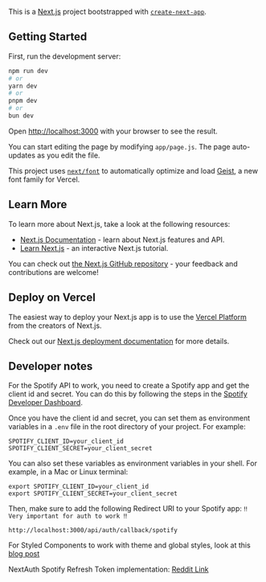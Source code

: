 This is a [Next.js](https://nextjs.org) project bootstrapped with [`create-next-app`](https://nextjs.org/docs/app/api-reference/cli/create-next-app).

## Getting Started

First, run the development server:

```bash
npm run dev
# or
yarn dev
# or
pnpm dev
# or
bun dev
```

Open [http://localhost:3000](http://localhost:3000) with your browser to see the result.

You can start editing the page by modifying `app/page.js`. The page auto-updates as you edit the file.

This project uses [`next/font`](https://nextjs.org/docs/app/building-your-application/optimizing/fonts) to automatically optimize and load [Geist](https://vercel.com/font), a new font family for Vercel.

## Learn More

To learn more about Next.js, take a look at the following resources:

- [Next.js Documentation](https://nextjs.org/docs) - learn about Next.js features and API.
- [Learn Next.js](https://nextjs.org/learn) - an interactive Next.js tutorial.

You can check out [the Next.js GitHub repository](https://github.com/vercel/next.js) - your feedback and contributions are welcome!

## Deploy on Vercel

The easiest way to deploy your Next.js app is to use the [Vercel Platform](https://vercel.com/new?utm_medium=default-template&filter=next.js&utm_source=create-next-app&utm_campaign=create-next-app-readme) from the creators of Next.js.

Check out our [Next.js deployment documentation](https://nextjs.org/docs/app/building-your-application/deploying) for more details.

## Developer notes
For the Spotify API to work, you need to create a Spotify app and get the client id and secret. You can do this by following the steps in the [Spotify Developer Dashboard](https://developer.spotify.com/dashboard/applications).

Once you have the client id and secret, you can set them as environment variables in a `.env` file in the root directory of your project. For example:

```
SPOTIFY_CLIENT_ID=your_client_id
SPOTIFY_CLIENT_SECRET=your_client_secret
```

You can also set these variables as environment variables in your shell. For example, in a Mac or Linux terminal:

```
export SPOTIFY_CLIENT_ID=your_client_id
export SPOTIFY_CLIENT_SECRET=your_client_secret
```


Then, make sure to add the following Redirect URI to your Spotify app: `‼️ Very important for auth to work ‼️`

```
http://localhost:3000/api/auth/callback/spotify
```

For Styled Components to work with theme and global styles, look at this [blog post](https://dev.to/rashidshamloo/using-styled-components-with-nextjs-v13-typescript-2l6m)

NextAuth Spotify Refresh Token implementation: [Reddit Link](https://www.reddit.com/r/nextjs/comments/10o6aup/next_auth_spotify_reauthentication_access_token/)